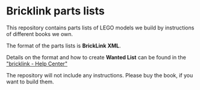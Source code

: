 # Bricklink parts lists

This repository contains parts lists of LEGO models we build by instructions of different books we own. 

The format of the parts lists is **BrickLink XML**.

Details on the format and how to create **Wanted List** can be found in the ["bricklink - Help Center"](https://www.bricklink.com/help.asp?helpID=207)

The repository will not include any instructions.
Please buy the book, if you want to build them.
